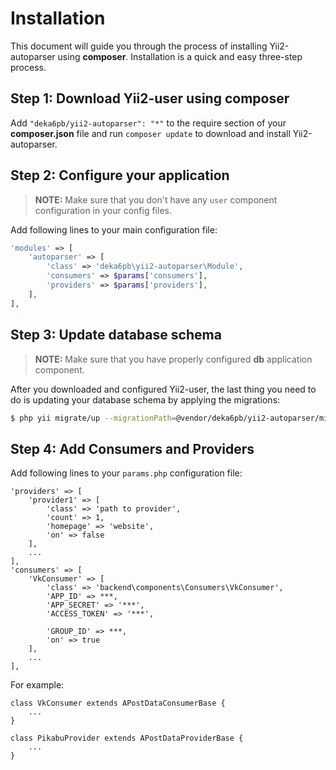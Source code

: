 Installation
============

This document will guide you through the process of installing Yii2-autoparser using **composer**. Installation is a quick
and easy three-step process.

Step 1: Download Yii2-user using composer
-----------------------------------------

Add `"deka6pb/yii2-autoparser": "*"` to the require section of your **composer.json** file and run
`composer update` to download and install Yii2-autoparser.

Step 2: Configure your application
------------------------------------

> **NOTE:** Make sure that you don't have any `user` component configuration in your config files.

Add following lines to your main configuration file:

```php
'modules' => [
    'autoparser' => [
        'class' => 'deka6pb\yii2-autoparser\Module',
        'consumers' => $params['consumers'],
        'providers' => $params['providers'],
    ],
],
```

Step 3: Update database schema
------------------------------

> **NOTE:** Make sure that you have properly configured **db** application component.

After you downloaded and configured Yii2-user, the last thing you need to do is updating your database schema by
applying
the migrations:

```bash
$ php yii migrate/up --migrationPath=@vendor/deka6pb/yii2-autoparser/migrations
```

Step 4: Add Consumers and Providers
------------------------------

Add following lines to your ```params.php``` configuration file:

```
'providers' => [
    'provider1' => [
        'class' => 'path to provider',
        'count' => 1,
        'homepage' => 'website',
        'on' => false
    ],
    ...
],
'consumers' => [
    'VkConsumer' => [
        'class' => 'backend\components\Consumers\VkConsumer',
        'APP_ID' => ***,
        'APP_SECRET' => '***',
        'ACCESS_TOKEN' => '***',

        'GROUP_ID' => ***,
        'on' => true
    ],
    ...
],
```

For example:

```
class VkConsumer extends APostDataConsumerBase {
    ...
}
```

```
class PikabuProvider extends APostDataProviderBase {
    ...
}
```
